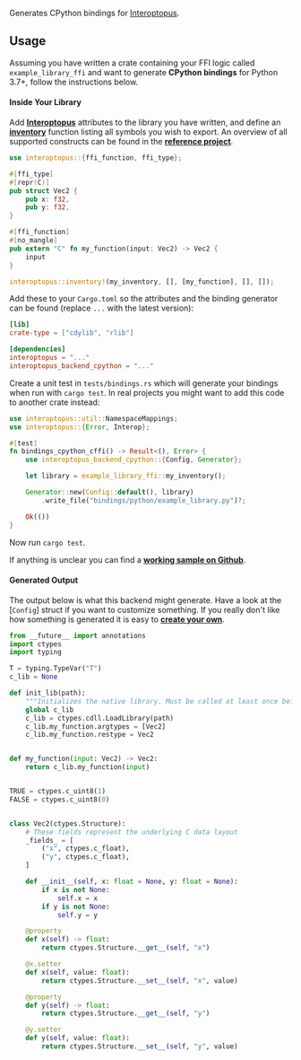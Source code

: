 Generates CPython bindings for [Interoptopus](https://github.com/ralfbiedert/interoptopus).

## Usage

Assuming you have written a crate containing your FFI logic called `example_library_ffi` and
want to generate **CPython bindings** for Python 3.7+, follow the instructions below.

#### Inside Your Library

Add [**Interoptopus**](https://crates.io/crates/interoptopus) attributes to the library you have
written, and define an [**inventory**](https://docs.rs/interoptopus/latest/interoptopus/macro.inventory.html)
function listing all symbols you wish to export. An overview of all supported constructs can be found in the
[**reference project**](https://github.com/ralfbiedert/interoptopus/tree/master/reference_project/src).

```rust
use interoptopus::{ffi_function, ffi_type};

#[ffi_type]
#[repr(C)]
pub struct Vec2 {
    pub x: f32,
    pub y: f32,
}

#[ffi_function]
#[no_mangle]
pub extern "C" fn my_function(input: Vec2) -> Vec2 {
    input
}

interoptopus::inventory!(my_inventory, [], [my_function], [], []);
```


Add these to your `Cargo.toml` so the attributes and the binding generator can be found
(replace `...` with the latest version):

```toml
[lib]
crate-type = ["cdylib", "rlib"]

[dependencies]
interoptopus = "..."
interoptopus_backend_cpython = "..."
```

Create a unit test in `tests/bindings.rs` which will generate your bindings when run
with `cargo test`. In real projects you might want to add this code to another crate instead:

```rust
use interoptopus::util::NamespaceMappings;
use interoptopus::{Error, Interop};

#[test]
fn bindings_cpython_cffi() -> Result<(), Error> {
    use interoptopus_backend_cpython::{Config, Generator};

    let library = example_library_ffi::my_inventory();

    Generator::new(Config::default(), library)
        .write_file("bindings/python/example_library.py")?;

    Ok(())
}
```

Now run `cargo test`.

If anything is unclear you can find a [**working sample on Github**](https://github.com/ralfbiedert/interoptopus/tree/master/examples/hello_world).

#### Generated Output

The output below is what this backend might generate. Have a look at the [`Config`] struct
if you want to customize something. If you really don't like how something is generated it is
easy to [**create your own**](https://github.com/ralfbiedert/interoptopus/blob/master/FAQ.md#new-backends).

```python
from __future__ import annotations
import ctypes
import typing

T = typing.TypeVar("T")
c_lib = None

def init_lib(path):
    """Initializes the native library. Must be called at least once before anything else."""
    global c_lib
    c_lib = ctypes.cdll.LoadLibrary(path)
    c_lib.my_function.argtypes = [Vec2]
    c_lib.my_function.restype = Vec2


def my_function(input: Vec2) -> Vec2:
    return c_lib.my_function(input)


TRUE = ctypes.c_uint8(1)
FALSE = ctypes.c_uint8(0)


class Vec2(ctypes.Structure):
    # These fields represent the underlying C data layout
    _fields_ = [
        ("x", ctypes.c_float),
        ("y", ctypes.c_float),
    ]

    def __init__(self, x: float = None, y: float = None):
        if x is not None:
            self.x = x
        if y is not None:
            self.y = y

    @property
    def x(self) -> float:
        return ctypes.Structure.__get__(self, "x")

    @x.setter
    def x(self, value: float):
        return ctypes.Structure.__set__(self, "x", value)

    @property
    def y(self) -> float:
        return ctypes.Structure.__get__(self, "y")

    @y.setter
    def y(self, value: float):
        return ctypes.Structure.__set__(self, "y", value)

```
